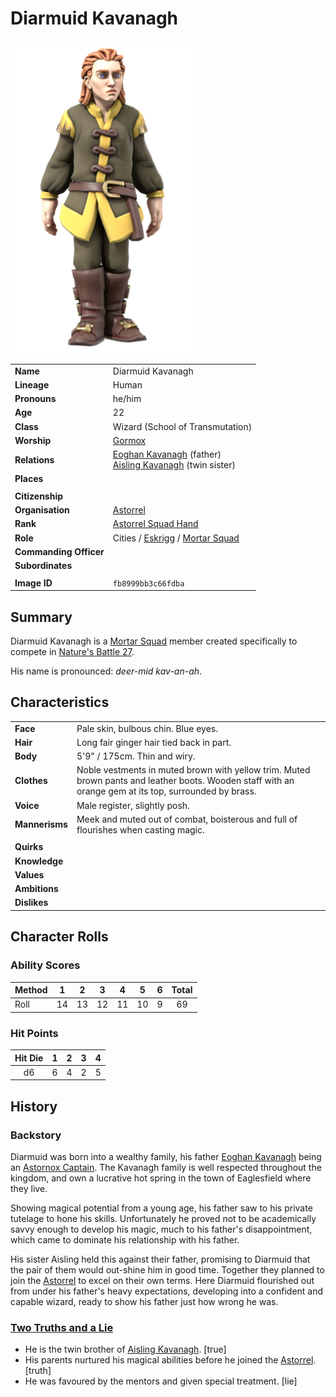 # Diarmuid Kavanagh

<img src="https://raw.githubusercontent.com/jesskelsall/astarus-images/main/characters/portraits/fb8999bb3c66fdba.png" height="500" />

|||
| --- | --- |
| **Name** | Diarmuid Kavanagh | character.3
| **Lineage** | Human |
| **Pronouns** | he/him |
| **Age** | 22 |
| **Class** | Wizard (School of Transmutation) |
| **Worship** | [Gormox](../gods/deities/gormox.md) |
| **Relations** | [Eoghan Kavanagh](eoghan-kavanagh.md) (father)<br>[Aisling Kavanagh](aisling-kavanagh.md) (twin sister) |
| **Places** | |
|||
| **Citizenship** | |
| **Organisation** | [Astorrel](../organisations/astorrel/astorrel.md) |
| **Rank** | [Astorrel Squad Hand](../organisations/astorrel/ranks/astorrel-squad-hand.md) |
| **Role** | Cities / [Eskrigg](../places/cities/eskrigg.md) / [Mortar Squad](../organisations/astorrel/squads/mortar-squad.md) |
| **Commanding Officer** | |
| **Subordinates** | |
|||
| **Image ID** | `fb8999bb3c66fdba` |

## Summary

Diarmuid Kavanagh is a [Mortar Squad](../organisations/astorrel/squads/mortar-squad.md) member created specifically to compete in [Nature's Battle 27](../storylines/ended/natures-battle-27.md).

His name is pronounced: *deer-mid kav-an-ah*.

## Characteristics

| | |
| --- | --- |
| **Face** | Pale skin, bulbous chin. Blue eyes. | characteristics.2
| **Hair** | Long fair ginger hair tied back in part. |
| **Body** | 5'9" / 175cm. Thin and wiry. |
| **Clothes** | Noble vestments in muted brown with yellow trim. Muted brown pants and leather boots. Wooden staff with an orange gem at its top, surrounded by brass. |
| **Voice** | Male register, slightly posh. |
| **Mannerisms** | Meek and muted out of combat, boisterous and full of flourishes when casting magic. |
| | |
| **Quirks** | |
| **Knowledge** | |
| **Values** | |
| **Ambitions** | |
| **Dislikes** | |

## Character Rolls

### Ability Scores

| Method | 1 | 2 | 3 | 4 | 5 | 6 | Total |
| --- |:---:|:---:|:---:|:---:|:---:|:---:|:---:|
| Roll | 14 | 13 | 12 | 11 | 10 | 9 | 69 |

### Hit Points

| Hit Die | 1 | 2 | 3 | 4 |
|:---:|:---:|:---:|:---:|:---:|
| d6 | 6 | 4 | 2 | 5 |

## History

### Backstory

Diarmuid was born into a wealthy family, his father [Eoghan Kavanagh](eoghan-kavanagh.md) being an [Astornox Captain](../organisations/astornox/ranks/astornox-captain.md). The Kavanagh family is well respected throughout the kingdom, and own a lucrative hot spring in the town of Eaglesfield where they live.

Showing magical potential from a young age, his father saw to his private tutelage to hone his skills. Unfortunately he proved not to be academically savvy enough to develop his magic, much to his father's disappointment, which came to dominate his relationship with his father.

His sister Aisling held this against their father, promising to Diarmuid that the pair of them would out-shine him in good time. Together they planned to join the [Astorrel](../organisations/astorrel/astorrel.md) to excel on their own terms. Here Diarmuid flourished out from under his father's heavy expectations, developing into a confident and capable wizard, ready to show his father just how wrong he was.

### [Two Truths and a Lie](../mechanics/roleplay/two-truths-and-a-lie.md)

- He is the twin brother of [Aisling Kavanagh](aisling-kavanagh.md). [true]
- His parents nurtured his magical abilities before he joined the [Astorrel](../organisations/astorrel/astorrel.md). [truth]
- He was favoured by the mentors and given special treatment. [lie]
